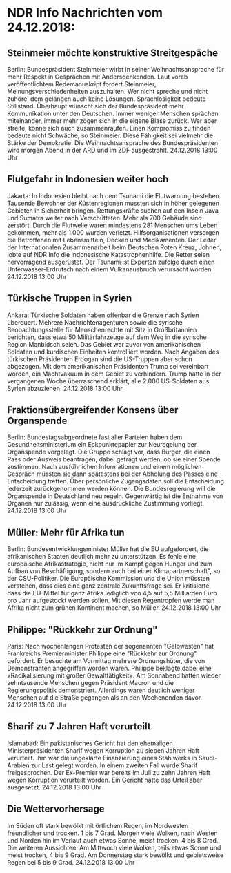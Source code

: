 # NDR Info Nachrichten vom 24.12.2018:


## Steinmeier möchte konstruktive Streitgespäche
Berlin: Bundespräsident Steinmeier wirbt in seiner Weihnachtsansprache für mehr Respekt in Gesprächen mit Andersdenkenden. Laut vorab veröffentlichtem Redemanuskript fordert Steinmeier, Meinungsverschiedenheiten auszuhalten. Wer nicht spreche und nicht zuhöre, dem gelängen auch keine Lösungen. Sprachlosigkeit bedeute Stillstand. Überhaupt wünscht sich der Bundespräsident mehr Kommunikation unter den Deutschen. Immer weniger Menschen sprächen miteinander, immer mehr zögen sich in die eigene Blase zurück. Wer aber streite, könne sich auch zusammenraufen. Einen Kompromiss zu finden bedeute nicht Schwäche, so Steinmeier. Diese Fähigkeit sei vielmehr die Stärke der Demokratie. Die Weihnachtsansprache des Bundespräsidenten wird morgen Abend in der ARD und im ZDF ausgestrahlt. 24.12.2018 13:00 Uhr 

## Flutgefahr in Indonesien weiter hoch
Jakarta: In Indonesien bleibt nach dem Tsunami die Flutwarnung bestehen. Tausende Bewohner der Küstenregionen mussten sich in höher gelegenen Gebieten in Sicherheit bringen. Rettungskräfte suchen auf den Inseln Java und Sumatra weiter nach Verschütteten. Mehr als 700 Gebäude sind zerstört. Durch die Flutwelle waren mindestens 281 Menschen ums Leben gekommen, mehr als 1.000 wurden verletzt. Hilfsorganisationen versorgen die Betroffenen mit Lebensmitteln, Decken und Medikamenten. Der Leiter der Internationalen Zusammenarbeit beim Deutschen Roten Kreuz, Johnen, lobte auf NDR Info die indonesische Katastrophenhilfe. Die Retter seien hervorragend ausgerüstet. Der Tsunami ist Experten zufolge durch einen Unterwasser-Erdrutsch nach einem  Vulkanausbruch verursacht worden. 24.12.2018 13:00 Uhr 

## Türkische Truppen in Syrien
Ankara: Türkische Soldaten haben offenbar die Grenze nach Syrien überquert. Mehrere Nachrichtenagenturen sowie die syrische Beobachtungsstelle für Menschenrechte mit Sitz in Großbritannien berichten, dass etwa 50 Militärfahrzeuge auf dem Weg in die syrische Region Manbidsch seien. Das Gebiet war zuvor von amerikanischen Soldaten und kurdischen Einheiten kontrolliert worden. Nach Angaben des türkischen Präsidenten Erdogan sind die US-Truppen aber schon abgezogen. Mit dem amerikanischen Präsidenten Trump sei vereinbart worden, ein Machtvakuum in dem Gebiet zu verhindern. Trump hatte in der vergangenen Woche überraschend erklärt, alle 2.000 US-Soldaten aus Syrien abzuziehen. 24.12.2018 13:00 Uhr 

## Fraktionsübergreifender Konsens über Organspende
Berlin:		Bundestagsabgeordnete fast aller Parteien haben dem Gesundheitsministerium ein Eckpunktepapier zur Neuregelung der Organspende vorgelegt. Die Gruppe schlägt vor, dass Bürger, die einen Pass oder Ausweis beantragen, dabei gefragt werden, ob sie einer Spende zustimmen. Nach ausführlichen Informationen und einem möglichen Gespräch müssten sie dann spätestens bei der Abholung des Passes eine Entscheidung treffen. Über persönliche Zugangsdaten soll die Entscheidung jederzeit zurückgenommen werden können. Die Bundesregierung will die Organspende in Deutschland neu regeln. Gegenwärtig ist die Entnahme von Organen nur zulässig, wenn eine ausdrückliche Zustimmung vorliegt. 24.12.2018 13:00 Uhr 

## Müller: Mehr für Afrika tun
Berlin: Bundesentwicklungsminister Müller hat die EU aufgefordert, die afrikanischen Staaten deutlich mehr zu unterstützen. Es fehle eine europäische Afrikastrategie, nicht nur im Kampf gegen Hunger und zum Aufbau von Beschäftigung, sondern auch bei einer Klimapartnerschaft", so der CSU-Politiker. Die Europäische Kommission und die Union müssten verstehen, dass dies eine ganz zentrale Zukunftsfrage sei. Er kritisierte, dass die EU-Mittel für ganz Afrika lediglich von 4,5 auf 5,5 Milliarden Euro pro Jahr aufgestockt werden sollen. Mit diesen Regentropfen werde man Afrika nicht zum grünen Kontinent machen, so Müller. 24.12.2018 13:00 Uhr 

## Philippe: "Rückkehr zur Ordnung"
Paris: Nach wochenlangen Protesten der sogenannten "Gelbwesten" hat Frankreichs Premierminister Philippe eine "Rückkehr zur Ordnung" gefordert. Er besuchte am Vormittag mehrere Ordnungshüter, die von Demonstranten angegriffen worden waren. Philippe beklagte dabei eine «Radikalisierung mit großer Gewalttätigkeit». Am Sonnabend hatten wieder zehntausende Menschen gegen Präsident Macron und die Regierungspolitik demonstriert. Allerdings waren deutlich weniger Menschen auf die Straße gegangen als an den Wochenenden davor. 24.12.2018 13:00 Uhr 

## Sharif zu 7 Jahren Haft verurteilt
Islamabad: Ein pakistanisches Gericht hat den ehemaligen Ministerpräsidenten Sharif wegen Korruption zu sieben Jahren Haft verurteilt. Ihm war die ungeklärte Finanzierung eines Stahlwerks in Saudi-Arabien zur Last gelegt worden. In einem zweiten Fall wurde Sharif freigesprochen. Der Ex-Premier war bereits im Juli zu zehn Jahren Haft wegen Korruption verurteilt worden. Ein Gericht hatte das Urteil aber ausgesetzt. 24.12.2018 13:00 Uhr 

## Die Wettervorhersage
Im Süden oft stark bewölkt mit örtlichem Regen, im Nordwesten freundlicher und trocken. 1 bis 7 Grad. Morgen viele Wolken, nach Westen und Norden hin im Verlauf auch etwas Sonne, meist trocken. 4 bis 8 Grad. Die weiteren Aussichten: Am Mittwoch viele Wolken, teils etwas Sonne und meist trocken, 4 bis 9 Grad. Am Donnerstag stark bewölkt und gebietsweise Regen bei 5 bis 9 Grad. 24.12.2018 13:00 Uhr 
